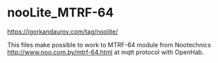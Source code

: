 # nooLite_MTRF-64
https://igorkandaurov.com/tag/noolite/

This files make possible to work to MTRF-64 module from Nootechnics http://www.noo.com.by/mtrf-64.html at mqtt protocol with OpenHab.
